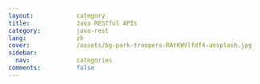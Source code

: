 ```yaml
---
layout:            category
title:             Java RESTful APIs
category:          java-rest
lang:              zh
cover:             /assets/bg-park-troopers-RAtKWVlfdf4-unsplash.jpg
sidebar:
  nav:             categories
comments:          false
---
```

